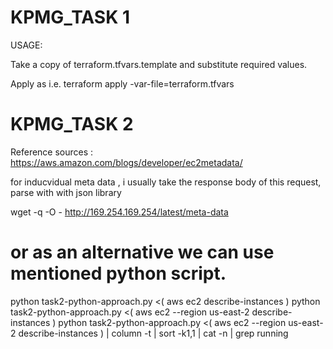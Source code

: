 # KPMG_TASK 1
USAGE:

Take a copy of terraform.tfvars.template and substitute required values.

Apply as i.e. terraform apply -var-file=terraform.tfvars


# KPMG_TASK 2
Reference sources :
https://aws.amazon.com/blogs/developer/ec2metadata/

for inducvidual meta data , i usually  take the response body of this request, parse with with json  library 

wget -q -O - http://169.254.169.254/latest/meta-data

# or as an alternative we can use mentioned python script.
python task2-python-approach.py  <( aws ec2 describe-instances  )
python task2-python-approach.py  <( aws ec2 --region us-east-2 describe-instances  )
python task2-python-approach.py <( aws ec2 --region us-east-2 describe-instances  ) | column -t | sort -k1,1 | cat -n  | grep running  
